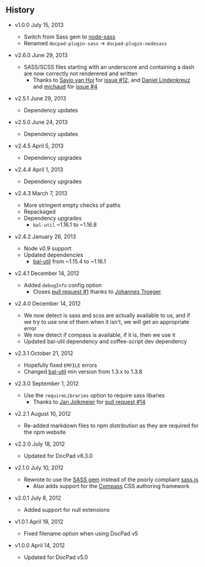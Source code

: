 ## History

- v1.0.0 July 15, 2013
  - Switch from Sass gem to [node-sass](https://github.com/andrew/node-sass)
  - Renamed `docpad-plugin-sass` -> `docpad-plugin-nodesass`

- v2.6.0 June 29, 2013
	- SASS/SCSS files starting with an underscore and containing a dash are now correctly not renderered and written
		- Thanks to [Savio van Hoi](https://github.com/saviomuc) for [issue #12](https://github.com/docpad/docpad-plugin-sass/issues/12), and [Daniel Lindenkreuz](https://github.com/dlindenkreuz) and [michaud](https://github.com/michaud) for [issue #4](https://github.com/docpad/docpad-plugin-sass/issues/4)

- v2.5.1 June 29, 2013
	- Dependency updates

- v2.5.0 June 24, 2013
	- Dependency updates

- v2.4.5 April 5, 2013
	- Dependency upgrades

- v2.4.4 April 1, 2013
	- Dependency upgrades

- v2.4.3 March 7, 2013
	- More stringent empty checks of paths
	- Repackaged
	- Dependency upgrades
		-  `bal-util` ~1.16.1 to ~1.16.8

- v2.4.2 January 26, 2013
	- Node v0.9 support
	- Updated dependencies
		- [bal-util](https://github.com/balupton/bal-util) from ~1.15.4 to ~1.16.1

- v2.4.1 December 14, 2012
	- Added `debugInfo` config option
		- Closes [pull request #1](https://github.com/docpad/docpad-plugin-sass/pull/1) thanks to [Johannes Troeger](https://github.com/designaholic)

- v2.4.0 December 14, 2012
	- We now detect is sass and scss are actually available to us, and if we try to use one of them when it isn't, we will get an appropriate error
	- We now detect if compass is available, if it is, then we use it
	- Updated bal-util dependency and coffee-script dev dependency
 
- v2.3.1 October 21, 2012
	- Hopefully fixed `EMFILE` errors
	- Changed [bal-util](http://balupton.com/project/bal-util) min version from 1.3.x to 1.3.8

- v2.3.0 September 1, 2012
	- Use the `requireLibraries` option to require sass libaries
		- Thanks to [Jan Jolkmeier](https://github.com/jouz) for [pull request #14](https://github.com/bevry/docpad-extras/pull/14)

- v2.2.1 August 10, 2012
	- Re-added markdown files to npm distribution as they are required for the npm website

- v2.2.0 July 18, 2012
	- Updated for DocPad v6.3.0

- v2.1.0 July 10, 2012
	- Rewrote to use the [SASS gem](http://rubygems.org/gems/sass/) instead of the poorly compliant [sass.js](https://github.com/visionmedia/sass.js)
		 - Also adds support for the [Compass](http://compass-style.org/) CSS authoring framework

- v2.0.1 July 8, 2012
	- Added support for null extensions

- v1.0.1 April 19, 2012
	- Fixed filename option when using DocPad v5

- v1.0.0 April 14, 2012
	- Updated for DocPad v5.0

